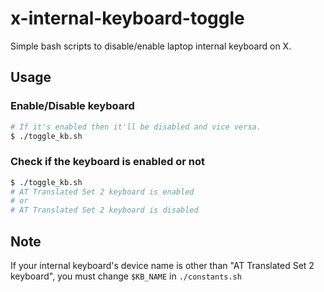 #  x-internal-keyboard-toggle

Simple bash scripts to disable/enable laptop internal keyboard on X.

## Usage

### Enable/Disable keyboard

```sh
# If it's enabled then it'll be disabled and vice versa.
$ ./toggle_kb.sh
```

### Check if the keyboard is enabled or not

```sh
$ ./toggle_kb.sh
# AT Translated Set 2 keyboard is enabled
# or
# AT Translated Set 2 keyboard is disabled
```

## Note

If your internal keyboard's device name is other than "AT Translated Set 2 keyboard", you must change `$KB_NAME` in `./constants.sh`